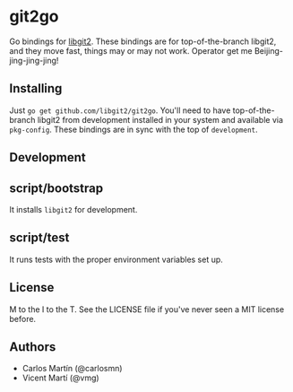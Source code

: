 git2go
======

Go bindings for [libgit2](http://libgit2.github.com/). These bindings are for top-of-the-branch libgit2, and they move fast, things may or may not work. Operator get me Beijing-jing-jing-jing!

Installing
----------

Just `go get github.com/libgit2/git2go`. You'll need to have top-of-the-branch libgit2 from development installed in your system and available via `pkg-config`. These bindings are in sync with the top of `development`.

Development
-----------

## script/bootstrap

It installs `libgit2` for development.

## script/test

It runs tests with the proper environment variables set up.

License
-------

M to the I to the T. See the LICENSE file if you've never seen a MIT license before.

Authors
-------

- Carlos Martín (@carlosmn)
- Vicent Martí (@vmg)

